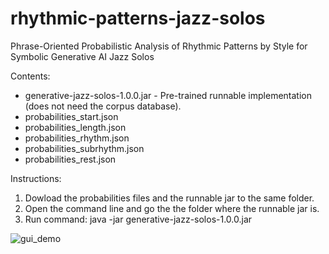 # rhythmic-patterns-jazz-solos
Phrase-Oriented Probabilistic Analysis of Rhythmic Patterns by Style for Symbolic Generative AI Jazz Solos

Contents:
- generative-jazz-solos-1.0.0.jar - Pre-trained runnable implementation (does not need the corpus database).
- probabilities_start.json
- probabilities_length.json
- probabilities_rhythm.json
- probabilities_subrhythm.json
- probabilities_rest.json

Instructions:
1. Dowload the probabilities files and the runnable jar to the same folder.
2. Open the command line and go the the folder where the runnable jar is.
3. Run command: java -jar generative-jazz-solos-1.0.0.jar

![gui_demo](https://github.com/user-attachments/assets/d992cb79-832e-46c2-ac43-ad85d59f29ab)
